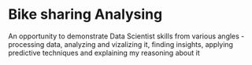 # Bike sharing Analysing
 An opportunity to demonstrate Data Scientist skills  from various angles - processing data, analyzing and vizalizing it, finding insights, applying predictive techniques and explaining my reasoning about it
